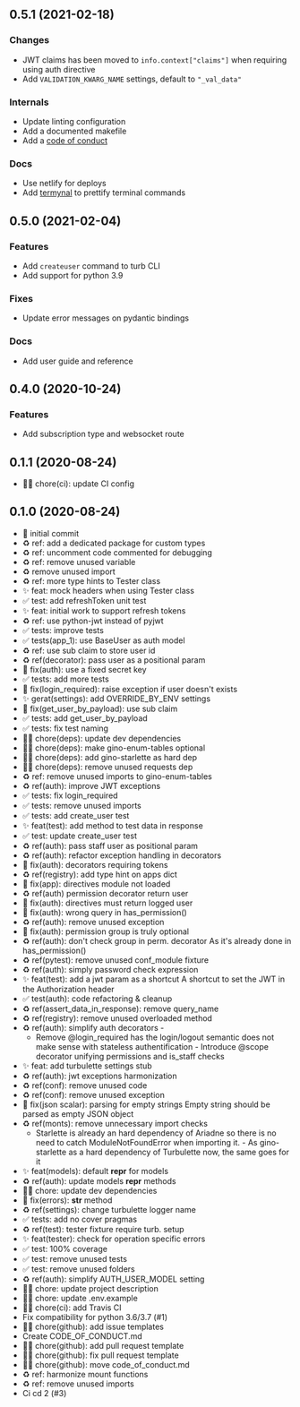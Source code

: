 ## 0.5.1 (2021-02-18)
### Changes
- JWT claims has been moved to `info.context["claims"]` when requiring using auth directive
- Add `VALIDATION_KWARG_NAME` settings, default to `"_val_data"`

### Internals
- Update linting configuration
- Add a documented makefile
- Add a [code of conduct](https://github.com/turbulette/turbulette/blob/main/CODE_OF_CONDUCT.md)

### Docs
- Use netlify for deploys
- Add [termynal](https://github.com/ines/termynal) to prettify terminal commands


## 0.5.0 (2021-02-04)
### Features
- Add `createuser` command to turb CLI
- Add support for python 3.9

### Fixes
- Update error messages on pydantic bindings

### Docs
- Add user guide and reference

## 0.4.0 (2020-10-24)
### Features
- Add subscription type and websocket route

## 0.1.1 (2020-08-24)
- 👷‍♂️ chore(ci): update CI config

## 0.1.0 (2020-08-24)
- 🎉 initial commit
- ♻️ ref: add a dedicated package for custom types
- ♻️ ref: uncomment code commented for debugging
- ♻️ ref: remove unused variable
- ♻️ remove unused import
- ♻️ ref: more type hints to Tester class
- ✨ feat: mock headers when using Tester class
- ✅ test: add refreshToken unit test
- ✨ feat: initial work to support refresh tokens
- ♻️ ref: use python-jwt instead of pyjwt
- ✅ tests: improve tests
- ✅ tests(app_1): use BaseUser as auth model
- ♻️ ref: use sub claim to store user id
- ♻️ ref(decorator): pass user as a positional param
- 🐛 fix(auth): use a fixed secret key
- ✅ tests: add more tests
- 🐛 fix(login_required): raise exception if user doesn't exists
- ✨ gerat(settings): add OVERRIDE_BY_ENV settings
- 🐛 fix(get_user_by_payload): use sub claim
- ✅ tests: add get_user_by_payload
- ✅ tests: fix test naming
- 👷‍♂️ chore(deps): update dev dependencies
- 👷‍♂️ chore(deps): make gino-enum-tables optional
- 👷‍♂️ chore(deps): add gino-starlette as hard dep
- 👷‍♂️ chore(deps): remove unused requests dep
- ♻️ ref: remove unused imports to gino-enum-tables
- ♻️ ref(auth): improve JWT exceptions
- ✅ tests: fix login_required
- ✅ tests: remove unused imports
- ✅ tests: add create_user test
- ✨ feat(test): add method to test data in response
- ✅ test: update create_user test
- ♻️ ref(auth): pass staff user as positional param
- ♻️ ref(auth): refactor exception handling in decorators
- 🐛 fix(auth): decorators requiring tokens
- ♻️ ref(registry): add type hint on apps dict
- 🐛 fix(app): directives module not loaded
- ♻️ ref(auth) permission decorator return user
- 🐛 fix(auth): directives must return logged user
- 🐛 fix(auth): wrong query in has_permission()
- ♻️ ref(auth): remove unused exception
- 🐛 fix(auth): permission group is truly optional
- ♻️ ref(auth): don't check group in perm. decorator As it's already done in has_permission()
- ♻️ ref(pytest): remove unused conf_module fixture
- ♻️ ref(auth): simply password check expression
- ✨ feat(test): add a jwt param as a shortcut A shortcut to set the JWT in the Authorization header
- ✅ test(auth): code refactoring & cleanup
- ♻️ ref(assert_data_in_response): remove query_name
- ♻️ ref(registry): remove unused overloaded method
- ♻️ ref(auth): simplify auth decorators -
  - Remove @login_required has the login/logout semantic does not make sense with stateless authentification - Introduce @scope decorator unifying permissions and is_staff checks
- ✨ feat: add turbulette settings stub
- ♻️ ref(auth): jwt exceptions harmonization
- ♻️ ref(conf): remove unused code
- ♻️ ref(conf): remove unused exception
- 🐛 fix(json scalar): parsing for empty strings Empty string should be parsed as empty JSON object
- ♻️ ref(monts): remove unnecessary import checks
  - Starlette is already an hard dependency of Ariadne so there is no need to catch ModuleNotFoundError when importing it. - As gino-starlette as a hard dependency of Turbulette now, the same goes for it
- ✨ feat(models): default __repr__ for models
- ♻️ ref(auth): update models __repr__ methods
- 👷‍♂️ chore: update dev dependencies
- 🐛 fix(errors): __str__ method
- ♻️ ref(settings): change turbulette logger name
- ✅ tests: add no cover pragmas
- ♻️ ref(test): tester fixture require turb. setup
- ✨ feat(tester): check for operation specific errors
- ✅ test: 100% coverage
- ✅ test: remove unused tests
- ✅ test: remove unused folders
- ♻️ ref(auth): simplify AUTH_USER_MODEL setting
- 👷‍♂️ chore: update project description
- 👷‍♂️ chore: update .env.example
- 👷‍♂️ chore(ci): add Travis CI
- Fix compatibility for python 3.6/3.7 (#1)
- 👷‍♂️ chore(github): add issue templates
- Create CODE_OF_CONDUCT.md
- 👷‍♂️ chore(github): add pull request template
- 👷‍♂️ chore(github): fix pull request template
- 👷‍♂️ chore(github): move code_of_conduct.md
- ♻️ ref: harmonize mount functions
- ♻️ ref: remove unused imports
- Ci cd 2 (#3)
